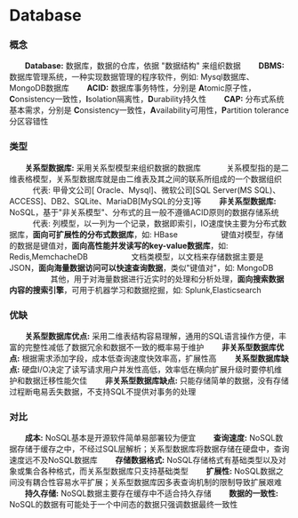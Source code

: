 # Database
### 概念
&emsp;&emsp;**Database:** 数据库，数据的仓库，依据 "数据结构" 来组织数据
&emsp;&emsp;**DBMS:** 数据库管理系统，一种实现数据管理的程序软件，例如: Mysql数据库、MongoDB数据库
&emsp;&emsp;**ACID:** 数据库事务特性，分别是 **A**tomic原子性，**C**onsistency一致性，**I**solation隔离性，**D**urability持久性
&emsp;&emsp;**CAP:** 分布式系统基本需求，分别是 **C**onsistency一致性，**A**vailability可用性，**P**artition tolerance分区容错性
### 类型
&emsp;&emsp;**关系型数据库:** 采用关系型模型来组织数据的数据库
&emsp;&emsp;&emsp;关系模型指的是二维表格模型，关系型数据库就是由二维表及其之间的联系所组成的一个数据组织
&emsp;&emsp;&emsp;代表: 甲骨文公司[ Oracle、Mysql]、微软公司[SQL Server(MS SQL)、ACCESS]、DB2、SQLite、MariaDB[MySQL的分支]等
&emsp;&emsp;**非关系型数据库:** NoSQL，基于"非关系模型"、分布式的且一般不遵循ACID原则的数据存储系统
&emsp;&emsp;&emsp;代表: 列模型，以一列为一个记录，数据即索引，IO速度快主要为分布式数据库，**面向可扩展性的分布式数据库**，如: HBase
&emsp;&emsp;&emsp;&emsp;&emsp; 键值对模型，存储的数据是键值对，**面向高性能并发读写的key-value数据库**，如: Redis,MemchacheDB
&emsp;&emsp;&emsp;&emsp;&emsp; 文档类模型，以文档来存储数据主要是JSON，**面向海量数据访问可以快速查询数据**，类似"键值对"，如: MongoDB
&emsp;&emsp;&emsp;&emsp;&emsp; 其他，用于对海量数据进行近实时的处理和分析处理，**面向搜索数据内容的搜索引擎**，可用于机器学习和数据挖掘，如: Splunk,Elasticsearch
### 优缺
&emsp;&emsp;**关系型数据库优点:** 采用二维表结构容易理解，通用的SQL语言操作方便，丰富的完整性减低了数据冗余和数据不一致的概率易于维护
&emsp;&emsp;**非关系型数据库优点:** 根据需求添加字段，成本低查询速度快效率高，扩展性高
&emsp;&emsp;**关系型数据库缺点:** 硬盘I/O决定了读写请求用户并发性高低，效率低在横向扩展升级时要停机维护和数据迁移性能欠佳
&emsp;&emsp;**非关系型数据库缺点:** 只能存储简单的数据，没有存储过程断电易丢失数据，不支持SQL不提供对事务的处理
### 对比
&emsp;&emsp;**成本:** NoSQL基本是开源软件简单易部署较为便宜
&emsp;&emsp;**查询速度:** NoSQL数据存储于缓存之中，不经过SQL层解析；关系型数据库将数据存储在硬盘中，查询速度远不及NoSQL数据库
&emsp;&emsp;**存储数据格式:** NoSQL存储格式有基础类型以及对象或集合各种格式，而关系型数据库只支持基础类型
&emsp;&emsp;**扩展性:** NoSQL数据之间没有耦合性容易水平扩展；关系型数据库因多表查询机制的限制导致扩展艰难
&emsp;&emsp;**持久存储:** NoSQL数据主要存在缓存中不适合持久存储
&emsp;&emsp;**数据的一致性:** NoSQL的数据有可能处于一个中间态的数据只强调数据最终一致性


